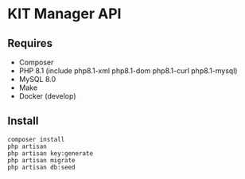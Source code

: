 # KIT Manager API

## Requires

-   Composer
-   PHP 8.1 (include php8.1-xml php8.1-dom php8.1-curl php8.1-mysql)
-   MySQL 8.0
-   Make
-   Docker (develop)

## Install

```
composer install
php artisan
php artisan key:generate
php artisan migrate
php artisan db:seed
```
